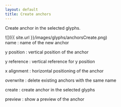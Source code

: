 ```yaml
---
layout: default
title: Create anchors
---
```


Create anchor in the selected glyphs.

<div class='row'>

<div class='col' markdown='1'>
![]({{ site.url }}/images/glyphs/anchorsCreate.png)
</div>

<div class='col' markdown='1'>
name
: name of the new anchor

y position
: vertical position of the anchor

y reference
: vertical reference for y position

x alignment
: horizontal positioning of the anchor

overwrite
: delete existing anchors with the same name

create
: create anchor in the selected glyphs

preview
: show a preview of the anchor
</div>

</div>